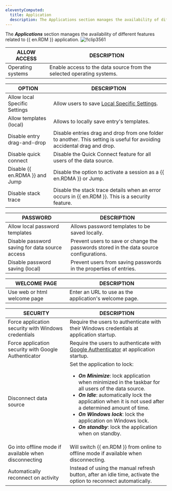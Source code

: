 ```yaml
---
eleventyComputed:
  title: Application
  description: The Applications section manages the availability of different features related to {{ en.RDM }} application.
---
```

The ***Applications*** section manages the availability of different features related to {{ en.RDM }} application.
![!!clip3561](https://cdnweb.devolutions.net/docs/en/rdm/windows/clip3561.png)

| ALLOW ACCESS       | DESCRIPTION                                                     |
|--------------------|-----------------------------------------------------------------|
| Operating systems  | Enable access to the data source from the selected operating systems. |

| OPTION                             | DESCRIPTION                                              |
|------------------------------------|----------------------------------------------------------|
| Allow local Specific Settings      | Allow users to save [Local Specific Settings](/rdm/windows/commands/edit/setting-overrides/specific-settings/). |
| Allow templates (local)            | Allows to locally save entry's templates.                |
| Disable entry drag-and-drop        | Disable entries drag and drop from one folder to another. This setting is useful for avoiding accidental drag and drop. |
| Disable quick connect              | Disable the Quick Connect feature for all users of the data source. |
| Disable {{ en.RDMA }} and Jump     | Disable the option to activate a session as a {{ en.RDMA }} or Jump.|
| Disable stack trace                | Disable the stack trace details when an error occurs in {{ en.RDM }}. This is a security feature. |

| PASSWORD                           | DESCRIPTION                                                |
|------------------------------------|------------------------------------------------------------|
| Allow local password templates     | Allows password templates to be saved locally.             |
| Disable password saving for data source access | Prevent users to save or change the passwords stored in the data source configurations. |
| Disable password saving (local)    | Prevent users from saving passwords in the properties of entries.  |

| WELCOME PAGE                  | DESCRIPTION                                                     |
|-------------------------------|-----------------------------------------------------------------|
| Use web or html welcome page  | Enter an URL to use as the application's welcome page.          |

| SECURITY                      | DESCRIPTION          |
|-------------------------------|----------------------|
| Force application security with Windows credentials  | Require the users to authenticate with their Windows credentials at application startup.                                               |
| Force application security with Google Authenticator | Require the users to authenticate with [Google Authenticator](/rdm/windows/data-sources/multi-factor-authentication/authenticator-totp/) at application startup.           |
| Disconnect data source                               | Set the application to lock:<ul><li>***On Minimize***: lock application when minimized in the taskbar for all users of the data source.<br><li>***On Idle***: automatically lock the application when it is not used after a determined amount of time.<li>***On Windows lock***: lock the application on Windows lock.</li><li>***On standby***: lock the application when on standby.</li></ul>  |
| Go into offline mode if available when disconnecting | Will switch {{ en.RDM }} from online to offline mode if available when disconnecting.                                         |
| Automatically reconnect on activity                  | Instead of using the manual refresh button, after an idle time, activate the option to reconnect automatically.                                         |
